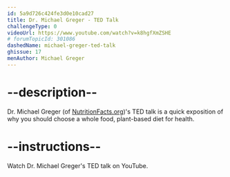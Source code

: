 ```yaml
---
id: 5a9d726c424fe3d0e10cad27
title: Dr. Michael Greger - TED Talk
challengeType: 0
videoUrl: https://www.youtube.com/watch?v=k8hgfXmZSHE
# forumTopicId: 301086
dashedName: michael-greger-ted-talk
ghissue: 17
menAuthor: Michael Greger
---
```


# --description--

Dr. Michael Greger (of [NutritionFacts.org](https://nutritionfacts.org))'s TED talk is a quick exposition of why you should choose a whole food, plant-based diet for health.


# --instructions--

Watch Dr. Michael Greger's TED talk on YouTube.




